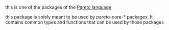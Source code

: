 this is one of the packages of the [Pareto language](https://github.com/corno/pareto-documentation)

this package is solely meant to be used by pareto-core-* packages.
It contains common types and functions that can be used by those packages